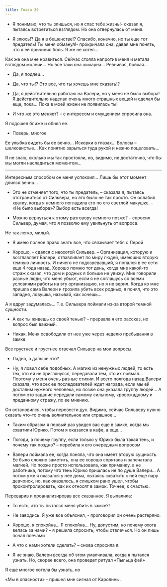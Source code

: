 ```yaml
---
title: Глава 39
---
```


- Я понимаю, что ты злишься, но я спас тебе жизнь!- сказал я, пытаясь встретиться взглядом. Но она отвернулась от меня.

- Я злюсь!? Да я в бешенстве!? Спасибо, конечно, но ты еще тот предатель! Ты меня обманул!- прокричала она, давая мне понять, что я ей причинил боль. Я же не хотел…

Как же она мне нравиться. Сейчас стояла напротив меня и метала взглядом молнии… Но все таки она шикарна… Ревнивая, бойкая… 

- Да, я подлец… 

- Да, что ты!? Это все, что ты хочешь мне сказать!?

- Да, я действительно работаю на Валери, но у меня не было выбора! Я действительно наделал очень много страшных вещей и сделал бы еще, пока… Пока в моей жизни не появилась ты! 

- И что же это меняет? – с интересом и смущением спросила она. 

Я подошел ближе и обнял ее. 

- Поверь, многое

Ее улыбка видеть бы ее вечно… Искорки в глазах… Волосы – шелковистые… Как приятно зарыться туда рукой и нежно поцеловать…

Я не знаю, сколько мы так простояли, но, видимо, не достаточно, что бы мы могли насладиться моментом…

***

Интересным способом он меня успокоил… Лишь бы этот момент длился вечно…

- Это не отменяет того, что ты предатель, – сказала я, пытаясь отстраниться от Сильвера, но это было не так просто. Он ослабил хватку, когда я немного погладила его по его светлой макушке. - «Не было выбора»? Выбор есть всегда! 

- Можно вернуться к этому разговору немного позже? – спросил Сильвер, думая, что я позволю ему увильнуть от вопроса. 

Не так легко, милый.

- Я имею полное право знать все, что связывает тебя с Лерой

- Хорошо, - сдался с неохотой Сильвер. – Организация, которую и возглавляет Валери, отлавливает по миру людей, имеющих вторую темную личность. И ничего не подозревавший, я попался в ее сети еще 4 года назад. Хорошо помню тот день, когда мне какой-то страж сказал, что дом и родных я больше не увижу. Мне говорили разные люди, что меня убьют, если я не соглашусь со всеми условиями работы на эту организацию, но я не верил. Когда ко мне пришла сама Валери и грозила убить всех родных, я понял, что это западня, ловушка, называй, как хочешь… 

А я вдруг задумалась… Т.е. Сильвера поймали из-за второй темной сущности.

- А как ты живешь со своей тенью? – прервала я его рассказ, но вопрос был важный.

- Никак. Меня освободили от нее уже через неделю пребывания в замке

Все грустнее и грустнее отвечал Сильвер на мои вопросы.

- Ладно, а дальше что?

- Ну, я ловил себе подобных. А магию из ненужных людей, то есть тех, кто ей не приглянулся, передавали тем, кто их поймал… Поэтому у меня очень разные стихии. И всего полгода назад Валери сказала, что всех ее последователей ждет награда, если мы ей доставим нужного человека, но позже она указала группу людей… А потом это задание передали самому сильному, кровожадному и преданному стражу, по ее мнению. 

Он остановился, чтобы перевести дух. Видимо, сейчас Сильверу нужно сказать что-то очень волнительное или страшное…

- Таким образом я первый раз увидел вас еще в замке, когда мы схватили Юрико. Потом я оказался в кафе, а еще…

- Погоди, а почему группу, если только у Юрико была такая тень, и почему так поздно? – перебила я его очередным вопросом.

- Валери поймала ее, когда поняла, что она имеет вторую сущность. Ее было сложно заметить, она ее хорошо спрятала и запечатала магией. Но позже просто использовала, как приманку, а не работника, потому что тень Юрико пришлась не по душе Валери… А потом уже я оказался у нее дома, пытаясь схватить с ней еще пару девчонок, но, как оказалось, я слишком рано ушел, чтобы проконтролировать, как их относят в замок. Точнее, к счастью.

Переварив и проанализировав все сказанное. Я выпалила:

- То есть, это ты пытался меня убить в замке?!

- Не заводись. Я уже все объяснил, - проговорил он очень растеряно.

- Хорошо, я спокойна… Я спокойна… Ну, допустим, но почему охота велась за нами? – я решила спросить, чтобы отвлечься. Но он лишь почал плечами

- А что с нами хотели сделать? – снова спросила я.

- Я не знаю. Валери всегда об этом умалчивала, когда я пытался узнать. Но, скорее всего, она проведет ритуал «Пыльца фей»

Я еще многое хотела бы узнать, но

«Мы в опасности» - пришел мне сигнал от Каролины.
